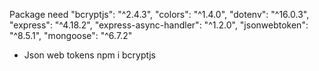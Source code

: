 Package need
    "bcryptjs": "^2.4.3",
    "colors": "^1.4.0",
    "dotenv": "^16.0.3",
    "express": "^4.18.2",
    "express-async-handler": "^1.2.0",
    "jsonwebtoken": "^8.5.1",
    "mongoose": "^6.7.2"









* Json web tokens
npm i bcryptjs
